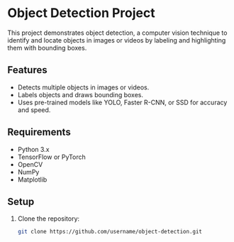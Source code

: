 # Object Detection Project

This project demonstrates object detection, a computer vision technique to identify and locate objects in images or videos by labeling and highlighting them with bounding boxes.

## Features
- Detects multiple objects in images or videos.
- Labels objects and draws bounding boxes.
- Uses pre-trained models like YOLO, Faster R-CNN, or SSD for accuracy and speed.

## Requirements
- Python 3.x
- TensorFlow or PyTorch
- OpenCV
- NumPy
- Matplotlib

## Setup
1. Clone the repository:
   ```bash
   git clone https://github.com/username/object-detection.git
